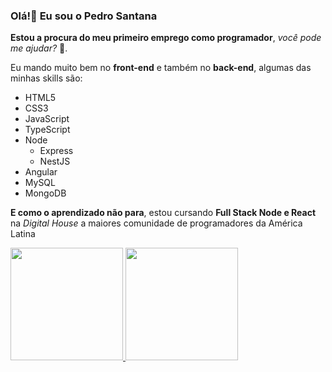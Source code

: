 ### Olá!👋 Eu sou o Pedro Santana 

**Estou a procura do meu primeiro emprego como programador**, _você pode me ajudar?_ 📌.

Eu mando muito bem no **front-end** e também no **back-end**, algumas das minhas skills são:

- HTML5
- CSS3
- JavaScript
- TypeScript
- Node
  -  Express
  -  NestJS
- Angular
- MySQL
- MongoDB

**E como o aprendizado não para**, estou cursando __Full Stack Node e React__ na _Digital House_ a maiores comunidade de programadores da América Latina


<div>
  <a href="https://pedrosantana-dev.github.io/">
   <img height=180em src="https://github-readme-stats.vercel.app/api?username=pedrosantana-dev&count_private=true&show_icons=true&theme=radical" >
   <img height=180em src="https://github-readme-stats.vercel.app/api/top-langs?username=pedrosantana-dev&layout=compact&theme=tokyonight" >
</div>
